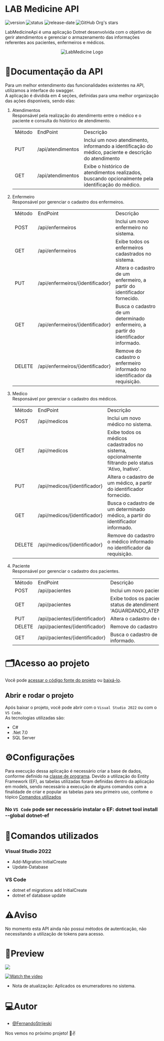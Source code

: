 # LAB Medicine API
![version](https://img.shields.io/static/v1?label=version&message=1.0.0&color=blue)
![status](https://img.shields.io/badge/status-em%20avalia%C3%A7%C3%A3o-yellow)
![release-date](https://img.shields.io/badge/release%20date-04--2023-green)
 ![GitHub Org's stars](https://img.shields.io/github/stars/FernandoStrijeskiLinx?style=social)

LabMedicineApi é uma aplicação Dotnet desenvolvida com o objetivo de gerir atendimentos e gerenciar o armazenamento das informações referentes aos pacientes, enfermeiros e médicos.
<p align="center">
  <img src="https://github.com/FernandoStrijeskiLinx/M01_LABMedicine/blob/main/logo_bk1.png" alt="LabMedicine Logo"/>  
</p>

# 📄**Documentação da API**
Para um melhor entendimento das funcionalidades existentes na API, utilizamos a interface do swagger.<br>
A aplicação é dividida em 4 seções, definidas para uma melhor organização das ações disponíveis, sendo elas:
1) Atendimentos
   <br>
   Responsável pela realização do atendimento entre o médico e o paciente e consulta do histórico de atendimento.
   <table>
   <tr>
   <td>Método</td>
   <td>EndPoint</td>
   <td>Descrição</td>
   </tr>
   <tr>
   <td>PUT</td>
   <td>/api/atendimentos</td>
   <td>Inclui um novo atendimento, informando a identificação do médico, paciente e descrição do atendimento</td>
   </tr>
   <tr>
   <td>GET</td>
   <td>/api/atendimentos</td>
   <td>Exibe o histórico de atendimentos realizados, buscando opcionalmente pela identificação do médico.</td>
   </tr>
   </table>
       
2) Enfermeiro
   <br>
   Responsável por gerenciar o cadastro dos enfermeiros.
   <table>
   <tr>
   <td>Método</td>
   <td>EndPoint</td>
   <td>Descrição</td>
   </tr>
   <tr>
   <td>POST</td>
   <td>/api/enfermeiros</td>
   <td>Inclui um novo enfermeiro no sistema.</td>
   </tr>
   <tr>
   <td>GET</td>
   <td>/api/enfermeiros</td>
   <td>Exibe todos os enfermeiros cadastrados no sistema.</td>
   </tr>
   <tr>
   <td>PUT</td>
   <td>/api/enfermeiros/{identificador}</td>
   <td>Altera o cadastro de um enfermeiro, a partir do identificador fornecido.</td>
   </tr>
   <tr>
   <td>GET</td>
   <td>/api/enfermeiros/{identificador}</td>
   <td>Busca o cadastro de um determinado enfermeiro, a partir do identificador informado.</td>
   </tr>
   <tr>
   <td>DELETE</td>
   <td>/api/enfermeiros/{identificador}</td>
   <td>Remove do cadastro o enfermeiro informado no identificador da requisição.</td>
   </tr>
   </table>
   
3) Medico
   <br>
   Responsável por gerenciar o cadastro dos médicos.
   <table>
   <tr>
   <td>Método</td>
   <td>EndPoint</td>
   <td>Descrição</td>
   </tr>
   <tr>
   <td>POST</td>
   <td>/api/medicos</td>
   <td>Inclui um novo médico no sistema.</td>
   </tr>
   <tr>
   <td>GET</td>
   <td>/api/medicos</td>
   <td>Exibe todos os médicos cadastrados no sistema, opcionalmente filtrando pelo status 'Ativo, Inativo'.</td>
   </tr>
   <tr>
   <td>PUT</td>
   <td>/api/medicos/{identificador}</td>
   <td>Altera o cadastro de um médico, a partir do identificador fornecido.</td>
   </tr>
   <tr>
   <td>GET</td>
   <td>/api/medicos/{identificador}</td>
   <td>Busca o cadastro de um determinado médico, a partir do identificador informado.</td>
   </tr>
   <tr>
   <td>DELETE</td>
   <td>/api/medicos/{identificador}</td>
   <td>Remove do cadastro o médico informado no identificador da requisição.</td>
   </tr>
   </table>
   
3) Paciente
   <br>
   Responsável por gerenciar o cadastro dos pacientes.
   <table>
   <tr>
   <td>Método</td>
   <td>EndPoint</td>
   <td>Descrição</td>
   </tr>
   <tr>
   <td>POST</td>
   <td>/api/pacientes</td>
   <td>Inclui um novo paciente no sistema.</td>
   </tr>
   <tr>
   <td>GET</td>
   <td>/api/pacientes</td>
   <td>Exibe todos os pacientes cadastrados no sistema, opcionalmente filtrando pelo status de atendimento:  'AGUARDANDO_ATENDIMENTO,EM_ATENDIMENTO,ATENDIDO,NAO_ATENDIDO'.</td>
   </tr>
   <tr>
   <td>PUT</td>
   <td>/api/pacientes/{identificador}</td>
   <td>Altera o cadastro de um paciente, a partir do identificador fornecido.</td>
   </tr>
   <tr>
   <td>DELETE</td>
   <td>/api/pacientes/{identificador}</td>
   <td>Remove do cadastro o paciente informado no identificador da requisição.</td>
   </tr>
   <tr>
   <td>GET</td>
   <td>/api/pacientes/{identificador}</td>
   <td>Busca o cadastro de um determinado paciente, a partir do identificador informado.</td>
   </tr>   
   </table>

# 🗂️**Acesso ao projeto**

Você pode [acessar o código fonte do projeto](https://github.com/FernandoStrijeskiLinx/M01_LABMedicine) ou [baixá-lo](https://github.com/FernandoStrijeskiLinx/M01_LABMedicine/archive/refs/heads/main.zip).

## Abrir e rodar o projeto

Após baixar o projeto, você pode abrir com o `Visual Studio 2022` ou com o `VS Code`.
<br>
As tecnologias utilizadas são:
* C#
* .Net 7.0
* SQL Server

# ⚙️**Configurações**
Para execução dessa aplicação é necessário criar a base de dados, conforme definido na [classe de programa](https://github.com/FernandoStrijeskiLinx/M01_LABMedicine/blob/main/Program.cs). Devido a utilização do Entity Framework (EF), as tabelas utilizadas foram definidas dentro da aplicação em models, sendo necessário a execução de alguns comandos com a finalidade de criar e popular as tabelas para seu primeiro uso, confome o tópico [Comandos utilizados](https://github.com/FernandoStrijeskiLinx/M01_LABMedicine/edit/main/README.md#vs-2022-commands-1)

### No `VS Code` pode ser necessário instalar o EF: dotnet tool install --global dotnet-ef

# 📜**Comandos utilizados**
### Visual Studio 2022
* Add-Migration InitialCreate
* Update-Database
### VS Code
* dotnet ef migrations add InitialCreate 
* dotnet ef database update


# ⚠️**Aviso**
No momento esta API ainda não possui métodos de autenticação, não necessitando a utilização de tokens para acesso. 


# 📸**Preview**
<img src="https://user-images.githubusercontent.com/88670789/233817606-cbbce862-0013-46de-b3be-ab36c510464e.png">

[![Watch the video](https://user-images.githubusercontent.com/88670789/233853883-af652a40-3233-499f-982b-bebdbe3114e3.png)](https://drive.google.com/file/d/19srk71iRFDpri6srAlw_ErJqcVr5pWIN/view)
* Nota de atualização: Aplicados os enumeradores no sistema. 

# 💻**Autor**

- [@FernandoStrijeski](https://github.com/FernandoStrijeskiLinx)

Nos vemos no próximo projeto! 👋✌️
